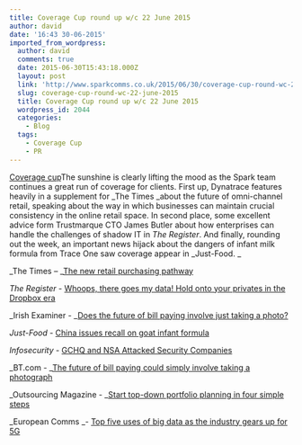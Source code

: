 ```yaml
---
title: Coverage Cup round up w/c 22 June 2015
author: david
date: '16:43 30-06-2015'
imported_from_wordpress:
  author: david
  comments: true
  date: 2015-06-30T15:43:18.000Z
  layout: post
  link: 'http://www.sparkcomms.co.uk/2015/06/30/coverage-cup-round-wc-22-june-2015/'
  slug: coverage-cup-round-wc-22-june-2015
  title: Coverage Cup round up w/c 22 June 2015
  wordpress_id: 2044
  categories:
    - Blog
  tags:
    - Coverage Cup
    - PR
---
```


[Coverage cup](Coverage-cup-150x150.jpg)The sunshine is clearly lifting the mood as the Spark team continues a great run of coverage for clients. First up, Dynatrace features heavily in a supplement for _The Times _about the future of omni-channel retail, speaking about the way in which businesses can maintain crucial consistency in the online retail space. In second place, some excellent advice form Trustmarque CTO James Butler about how enterprises can handle the challenges of shadow IT in _The Register_. And finally, rounding out the week, an important news hijack about the dangers of infant milk formula from Trace One saw coverage appear in _Just-Food. _

_The Times – _[The new retail purchasing pathway](http://raconteur.net/business/the-new-retail-purchasing-pathway)

_The Register_ - [Whoops, there goes my data! Hold onto your privates in the Dropbox era](http://www.theregister.co.uk/2015/06/24/preserve_enterprise_security_age_of_dropbox/?page=2)

_Irish Examiner - _[Does the future of bill paying involve just taking a photo?](http://www.irishexaminer.com/examviral/technology-and-gaming/does-the-future-of-bill-paying-involve-just-taking-a-photo-338405.html)

_Just-Food_ - [China issues recall on goat infant formula](http://www.just-food.com/news/china-issues-recall-on-goat-infant-formula_id130421.aspx)

_Infosecurity_ - [GCHQ and NSA Attacked Security Companies](http://www.infosecurity-magazine.com/news/gchq-and-nsa-attacked-security/)

_BT.com - _[The future of bill paying could simply involve taking a photograph](http://home.bt.com/tech-gadgets/tech-news/does-the-future-of-bill-paying-involve-just-taking-a-photo-11363988235618)

_Outsourcing Magazine - _[Start top-down portfolio planning in four simple steps](http://outsourcemag.com/start-top-down-portfolio-planning-in-four-simple-steps/)

_European Comms _- [Top five uses of big data as the industry gears up for 5G](http://www.eurocomms.com/features/10795-opinion-top-five-uses-of-big-data-as-the-industry-gears-up-for-5g)
